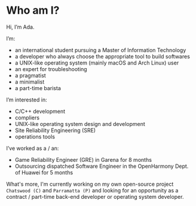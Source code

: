 # Who am I?

Hi, I’m Ada.

I’m:

- an international student pursuing a Master of Information Technology
- a developer who always choose the appropriate tool to build softwares
- a UNIX-like operating system (mainly macOS and Arch Linux) user
- an expert for troubleshooting
- a pragmatist
- a minimalist
- a part-time barista

I’m interested in:

- C/C++ development
- compliers
- UNIX-like operating system design and development
- Site Reliability Engineering (SRE)
- operations tools

I’ve worked as a / an:

- Game Reliability Engineer (GRE) in Garena for 8 months
- Outsourcing dispatched Software Engineer in the OpenHarmony Dept. of Huawei for 5 months

What's more, I'm currently working on my own open-source project `Chatswood (C)` and `Parramatta (P)` and looking for an opportunity as a contract / part-time back-end developer or operating system developer.

<!---
classmateada/classmateada is a ✨ special ✨ repository because its `README.md` (this file) appears on your GitHub profile.
You can click the Preview link to take a look at your changes.
--->

